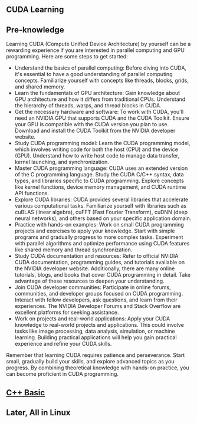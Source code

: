 ## CUDA Learning

## Pre-knowledge
  Learning CUDA (Compute Unified Device Architecture) by yourself can be a rewarding experience if you are interested in parallel computing and GPU programming. Here are some steps to get started:
  - Understand the basics of parallel computing: Before diving into CUDA, it's essential to have a good understanding of parallel computing concepts. Familiarize yourself with concepts like threads, blocks, grids, and shared memory.
  - Learn the fundamentals of GPU architecture: Gain knowledge about GPU architecture and how it differs from traditional CPUs. Understand the hierarchy of threads, warps, and thread blocks in CUDA.
  - Get the necessary hardware and software: To work with CUDA, you'll need an NVIDIA GPU that supports CUDA and the CUDA Toolkit. Ensure your GPU is compatible with the CUDA version you plan to use. Download and install the CUDA Toolkit from the NVIDIA developer website.
  - Study CUDA programming model: Learn the CUDA programming model, which involves writing code for both the host (CPU) and the device (GPU). Understand how to write host code to manage data transfer, kernel launching, and synchronization.
  - Master CUDA programming language: CUDA uses an extended version of the C programming language. Study the CUDA C/C++ syntax, data types, and libraries specific to CUDA programming. Explore concepts like kernel functions, device memory management, and CUDA runtime API functions.
  - Explore CUDA libraries: CUDA provides several libraries that accelerate various computational tasks. Familiarize yourself with libraries such as cuBLAS (linear algebra), cuFFT (Fast Fourier Transform), cuDNN (deep neural networks), and others based on your specific application domain.
  - Practice with hands-on examples: Work on small CUDA programming projects and exercises to apply your knowledge. Start with simple programs and gradually progress to more complex tasks. Experiment with parallel algorithms and optimize performance using CUDA features like shared memory and thread synchronization.
  - Study CUDA documentation and resources: Refer to official NVIDIA CUDA documentation, programming guides, and tutorials available on the NVIDIA developer website. Additionally, there are many online tutorials, blogs, and books that cover CUDA programming in detail. Take advantage of these resources to deepen your understanding.
  - Join CUDA developer communities: Participate in online forums, communities, and developer groups focused on CUDA programming. Interact with fellow developers, ask questions, and learn from their experiences. The NVIDIA Developer Forums and Stack Overflow are excellent platforms for seeking assistance.
  - Work on projects and real-world applications: Apply your CUDA knowledge to real-world projects and applications. This could involve tasks like image processing, data analysis, simulation, or machine learning. Building practical applications will help you gain practical experience and refine your CUDA skills.

Remember that learning CUDA requires patience and perseverance. Start small, gradually build your skills, and explore advanced topics as you progress. By combining theoretical knowledge with hands-on practice, you can become proficient in CUDA programming.

## [C++ Basic](./needToKnow_Cpp/)

## Later, All in Linux